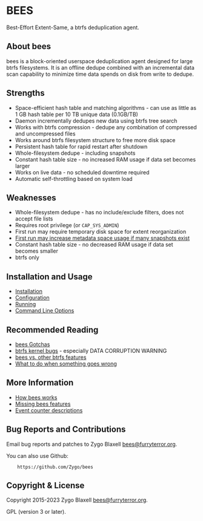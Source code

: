 BEES
====

Best-Effort Extent-Same, a btrfs deduplication agent.

About bees
----------

bees is a block-oriented userspace deduplication agent designed for large
btrfs filesystems.  It is an offline dedupe combined with an incremental
data scan capability to minimize time data spends on disk from write
to dedupe.

Strengths
---------

 * Space-efficient hash table and matching algorithms - can use as little as 1 GB hash table per 10 TB unique data (0.1GB/TB)
 * Daemon incrementally dedupes new data using btrfs tree search
 * Works with btrfs compression - dedupe any combination of compressed and uncompressed files
 * Works around btrfs filesystem structure to free more disk space
 * Persistent hash table for rapid restart after shutdown
 * Whole-filesystem dedupe - including snapshots
 * Constant hash table size - no increased RAM usage if data set becomes larger
 * Works on live data - no scheduled downtime required
 * Automatic self-throttling based on system load

Weaknesses
----------

 * Whole-filesystem dedupe - has no include/exclude filters, does not accept file lists
 * Requires root privilege (or `CAP_SYS_ADMIN`)
 * First run may require temporary disk space for extent reorganization
 * [First run may increase metadata space usage if many snapshots exist](docs/gotchas.md)
 * Constant hash table size - no decreased RAM usage if data set becomes smaller
 * btrfs only

Installation and Usage
----------------------

 * [Installation](docs/install.md)
 * [Configuration](docs/config.md)
 * [Running](docs/running.md)
 * [Command Line Options](docs/options.md)

Recommended Reading
-------------------

 * [bees Gotchas](docs/gotchas.md)
 * [btrfs kernel bugs](docs/btrfs-kernel.md) - especially DATA CORRUPTION WARNING
 * [bees vs. other btrfs features](docs/btrfs-other.md)
 * [What to do when something goes wrong](docs/wrong.md)

More Information
----------------

 * [How bees works](docs/how-it-works.md)
 * [Missing bees features](docs/missing.md)
 * [Event counter descriptions](docs/event-counters.md)

Bug Reports and Contributions
-----------------------------

Email bug reports and patches to Zygo Blaxell <bees@furryterror.org>.

You can also use Github:

        https://github.com/Zygo/bees

Copyright & License
-------------------

Copyright 2015-2023 Zygo Blaxell <bees@furryterror.org>.

GPL (version 3 or later).
